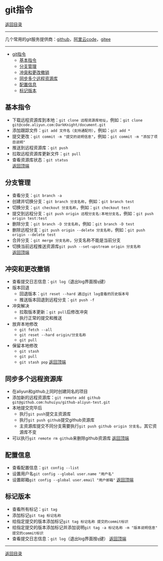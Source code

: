 # git指令

[返回目录](/git/README.md)

---

几个常用的git服务提供商：[github](https://github.com/)，[阿里云code](https://code.aliyun.com)，[gitee](https://gitee.com/)

---

- [git指令](#git指令)
  - [基本指令](#基本指令)
  - [分支管理](#分支管理)
  - [冲突和更改撤销](#冲突和更改撤销)
  - [同步多个远程资源库](#同步多个远程资源库)
  - [配置信息](#配置信息)
  - [标记版本](#标记版本)

## 基本指令

- 下载远程资源库到本地：`git clone 远程资源库地址`，例如：`git clone git@code.aliyun.com:DarkKnight/document.git`
- 添加跟踪文件：`git add 文件名（支持通配符）`，例如：`git add *`
- 提交更改：`git commit -m "提交的说明信息"`，例如：`git commit -m "添加了项目说明"`
- 推送到远程资源库：`git push`
- 拉取远程资源库更新文件：`git pull`
- 查看资源库状态：`git status`  
[返回顶端](#git指令)

## 分支管理

- 查看分支：`git branch -a`
- 创建并切换分支：`git branch 分支名称`，例如：`git branch test`
- 切换分支：`git checkout 分支名称`，例如：`git checkout test`
- 提交到远程分支：`git push origin 远程分支名:本地分支名`，例如：`git push origin test:test`
- 删除分支：`git branch -D 分支名称`，例如：`git branch -D test`
- 删除远程分支：`git push origin --delete 分支名称`，例如：`git push origin --delete test`
- 合并分支：`git merge 分支名称`，分支名称不能是当前分支
- 切换当前远程推送资源库`git push --set-upstream origin 分支名称`  
[返回顶端](#git指令)

## 冲突和更改撤销

- 查看提交日志信息：`git log`（退出log界面按`q`键）
- 版本回退
  - 回退版本：`git reset --hard 通过git log查看的历史版本号`
  - 推送版本回退到远程分支：`git push -f`
- 冲突解决
  - 拉取版本更新：`git pull`后修改冲突
  - 执行正常的提交和推送
- 放弃本地修改
  - `git fetch --all`
  - `git reset --hard origin/分支名称`
  - `git pull`
- 保留本地修改
  - `git stash`
  - `git pull`
  - `git stash pop`
[返回顶端](#git指令)

## 同步多个远程资源库

- 在aliyun和github上同时创建同名的项目
- 添加新的远程资源库：`git remote add github git@github.com:huhuiyu/github-aliyun-test.git`
- 本地提交完毕后
  - 执行`git push`提交主资源库
  - 执行`git push github`提交github资源库
  - 主资源库提交不同分支需要执行`git push github origin 分支名`，其它资源库不变
- 可以执行`git remote rm github`来删除github资源库
[返回顶端](#git指令)

## 配置信息

- 查看配置信息：`git config --list`
- 设置用户名`git config --global user.name "用户名"`
- 设置邮箱`git config --global user.email "用户邮箱"`
[返回顶端](#git指令)

## 标记版本

- 查看所有标记：`git tag`
- 添加标记`git tag 标记名称`
- 给指定提交的版本添加标记`git tag 标记名称 提交的commit标识`
- 给指定提交的版本添加标记并添加说明`git tag -a 标记名称 -m "版本说明信息" 提交的commit标识`
- 查看提交日志信息：`git log`（退出log界面按`q`键）
[返回顶端](#git指令)

---
[返回目录](/git/README.md)
